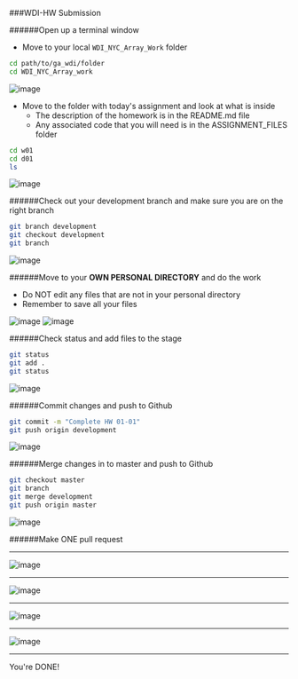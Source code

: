 ###WDI-HW Submission

######Open up a terminal window

- Move to your local `WDI_NYC_Array_Work` folder

```bash
cd path/to/ga_wdi/folder
cd WDI_NYC_Array_work
```
![image](./screenshots/work_directory.png)

- Move to the folder with today's assignment and look at what is inside
	- The description of the homework is in the README.md file
	- Any associated code that you will need is in the ASSIGNMENT_FILES folder

```bash
cd w01
cd d01
ls
```
![image](./screenshots/todays_folder.png)

######Check out your development branch and make sure you are on the right branch

```bash
git branch development
git checkout development
git branch
```

![image](./screenshots/checkout.png)


######Move to your __OWN PERSONAL DIRECTORY__ and do the work
- Do NOT edit any files that are not in your personal directory
- Remember to save all your files

![image](./screenshots/own_directory.png)
![image](./screenshots/do_work.png)



######Check status and add files to the stage

```bash
git status
git add .
git status
```

![image](./screenshots/git_add.png)


######Commit changes and push to Github

```bash
git commit -m "Complete HW 01-01"
git push origin development
```

![image](./screenshots/git_commit_push.png)


######Merge changes in to master and push to Github

```bash
git checkout master
git branch
git merge development
git push origin master
```

![image](./screenshots/merge_master.png)



######Make ONE pull request

---

![image](./screenshots/pull_request_01.png)

---

![image](./screenshots/pull_request_02.png)

---

![image](./screenshots/pull_request_03.png)

---

![image](./screenshots/pull_request_04.png)

---

You're DONE!
